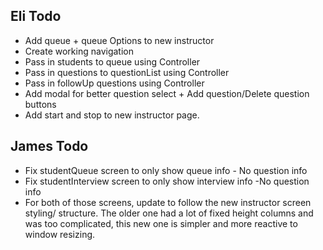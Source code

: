 Eli Todo
----------
- Add queue + queue Options to new instructor
- Create working navigation
- Pass in students to queue using Controller
- Pass in questions to questionList using Controller
- Pass in followUp questions using Controller
- Add modal for better question select + Add question/Delete question buttons
- Add start and stop to new instructor page.

James Todo
-------------
- Fix studentQueue screen to only show queue info - No question info
- Fix studentInterview screen to only show interview info -No question info
- For both of those screens, update to follow the new instructor screen 
styling/ structure. The older one had a lot of fixed height columns and was 
too complicated, this new one is simpler and more reactive to window resizing. 
